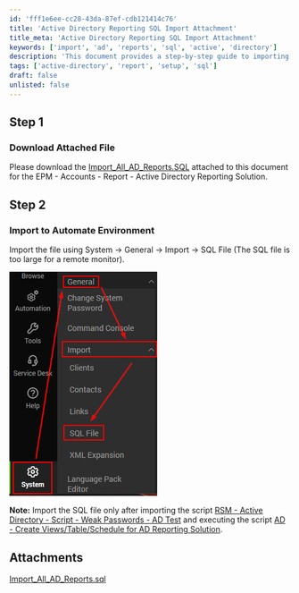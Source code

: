 ```yaml
---
id: 'fff1e6ee-cc28-43da-87ef-cdb121414c76'
title: 'Active Directory Reporting SQL Import Attachment'
title_meta: 'Active Directory Reporting SQL Import Attachment'
keywords: ['import', 'ad', 'reports', 'sql', 'active', 'directory']
description: 'This document provides a step-by-step guide to importing the All AD Reports SQL file into your Automate environment for enhanced Active Directory reporting. Follow the instructions carefully to ensure a successful import.'
tags: ['active-directory', 'report', 'setup', 'sql']
draft: false
unlisted: false
---
```


## Step 1
### Download Attached File

Please download the [Import_All_AD_Reports.SQL](https://proval.itglue.com/attachments/14013429) attached to this document for the EPM - Accounts - Report - Active Directory Reporting Solution.

## Step 2
### Import to Automate Environment

Import the file using System → General → Import → SQL File (The SQL file is too large for a remote monitor).

![Image](../../../static/img/Active-Directory-Reporting-SQL-Import-Attachment/image_1.png)

**Note:** Import the SQL file only after importing the script [RSM - Active Directory - Script - Weak Passwords - AD Test](<../scripts/Weak Passwords - AD Test.md>) and executing the script [AD - Create Views/Table/Schedule for AD Reporting Solution](<../../cwa/scripts/AD - Create ViewsTableSchedule for AD Reporting Solution.md>).
## Attachments
[Import_All_AD_Reports.sql](<../../../static/attachments/itg/15079008/Import_All_AD_Reports.sql>)

